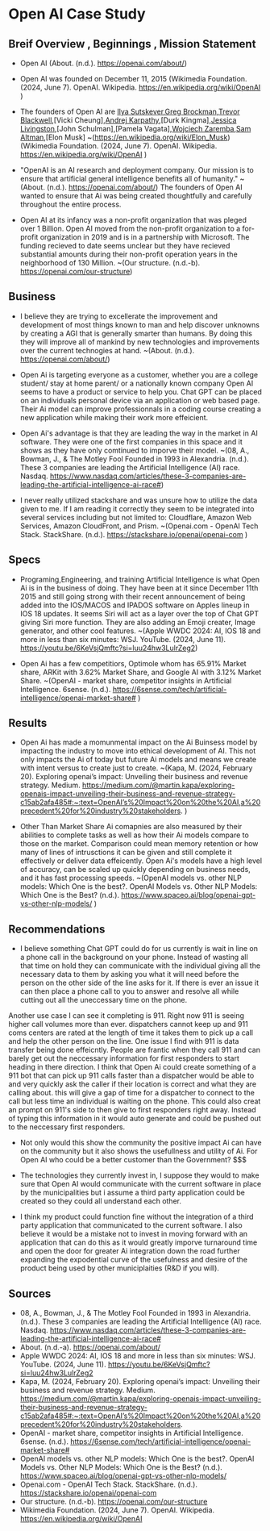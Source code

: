# Open AI Case Study 

## Breif Overview , Beginnings , Mission Statement 

* Open AI (About. (n.d.). https://openai.com/about/) 

* Open AI was founded on December 11, 2015 (Wikimedia Foundation. (2024, June 7). OpenAI. Wikipedia. https://en.wikipedia.org/wiki/OpenAI )

* The founders of Open AI are [Ilya Sutskever](https://en.wikipedia.org/wiki/Ilya_Sutskever),[Greg Brockman](https://en.wikipedia.org/wiki/Greg_Brockman),[Trevor Blackwell](https://en.wikipedia.org/wiki/Trevor_Blackwell),[Vicki Cheung],[Andrej Karpathy](https://en.wikipedia.org/wiki/Andrej_Karpathy),[Durk Kingma],[Jessica Livingston](https://en.wikipedia.org/wiki/Jessica_Livingston),[John Schulman],[Pamela Vagata],[Wojciech Zaremba](https://en.wikipedia.org/wiki/Wojciech_Zaremba),[Sam Altman](https://en.wikipedia.org/wiki/Sam_Altman),[Elon Musk] ~(https://en.wikipedia.org/wiki/Elon_Musk) (Wikimedia Foundation. (2024, June 7). OpenAI. Wikipedia. https://en.wikipedia.org/wiki/OpenAI )

* "OpenAI is an AI research and deployment company. Our mission is to ensure that artificial general intelligence benefits all of humanity." ~(About. (n.d.). https://openai.com/about/) 
  The founders of Open AI wanted to ensure that Ai was being created thoughtfully and carefully throughout the entire process.  

* Open AI at its infancy was a non-profit organization that was pleged over 1 Billion. Open AI moved from the non-profit organization to a for-profit organization in 2019 and is in a partnership with Microsoft. The funding recieved to date seems unclear but they have recieved substantial amounts during their non-profit operation years in the neighborhood of 130 Million. ~(Our structure. (n.d.-b). https://openai.com/our-structure) 

## Business 

* I believe they are trying to excellerate the improvement and development of most things known to man and help discover unknowns by creating a AGI that is generally smarter than humans. By doing this they will improve all of mankind by new technologies and improvements over the current technogies at hand.  ~(About. (n.d.). https://openai.com/about/)

* Open Ai is targeting everyone as a customer, whether you are a college student/ stay at home parent/ or a nationally known company Open AI seems to have a product or service to help you. Chat GPT can be placed on an individuals personal device via an application or web based page. Their Ai model can improve professionnals in a coding course creating a new application while making their work more effeicient. 

* Open Ai's advantage is that they are leading the way in the market in AI software. They were one of the first companies in this space and it shows as they have only comtinued to imporve their model.   ~(08, A., Bowman, J., & The Motley Fool Founded in 1993 in Alexandria. (n.d.). These 3 companies are leading the Artificial Intelligence (AI) race. Nasdaq. https://www.nasdaq.com/articles/these-3-companies-are-leading-the-artificial-intelligence-ai-race#)

* I never really utilized stackshare and was unsure how to utilize the data given to me. If I am reading it correctly they seem to be integrated into several services including but not limited to: Cloudflare, Amazon Web Services, Amazon CloudFront, and Prism.  ~(Openai.com - OpenAI Tech Stack. StackShare. (n.d.). https://stackshare.io/openai/openai-com )

## Specs 

* Programing,Engineering, and training Artificial Intelligence is what Open Ai is in the business of doing. They have been at it since December 11th 2015 and still going strong with their recent announcement of being added into the IOS/MACOS and IPADOS software on Apples lineup in IOS 18 updates. It seems Siri will act as a layer over the top of Chat GPT giving Siri more function. They are also adding an Emoji creater, Image generator, and other cool features.  ~(Apple WWDC 2024: AI, IOS 18 and more in less than six minutes: WSJ. YouTube. (2024, June 11). https://youtu.be/6KeVsjQmftc?si=luu24hw3LulrZeg2) 

* Open Ai has a few competitiors, Optimole whom has 65.91% Market share, ARKit with 3.62% Market Share, and Google AI with 3.12% Market Share.  ~(OpenAI - market share, competitor insights in Artificial Intelligence. 6sense. (n.d.). https://6sense.com/tech/artificial-intelligence/openai-market-share# )

## Results

* Open Ai has made a momunmental impact on the Ai Buinsess model by impacting the industry to move into ethical development of AI. This not only impacts the Ai of today but future Ai models and means we create with intent versus to create just to create.  ~(Kapa, M. (2024, February 20). Exploring openai’s impact: Unveiling their business and revenue strategy. Medium. https://medium.com/@martin.kapa/exploring-openais-impact-unveiling-their-business-and-revenue-strategy-c15ab2afa485#:~:text=OpenAI’s%20Impact%20on%20the%20AI,a%20precedent%20for%20industry%20stakeholders. )

* Other Than Market Share Ai comapnies are also measured by their abilities to complete tasks as well as how their Ai models compare to those on the market. Comparison could mean memory retention or how many of lines of intrusctions it can be given and still complete it effectively or deliver data effeicently. Open Ai's models have a high level of accuracy, can be scaled up quickly depending on business needs, and it has fast processing speeds.  ~(OpenAI models vs. other NLP models: Which One is the best?. OpenAI Models vs. Other NLP Models: Which One is the Best? (n.d.). https://www.spaceo.ai/blog/openai-gpt-vs-other-nlp-models/ )

## Recommendations

* I believe something Chat GPT could do for us currently is wait in line on a phone call in the background on your phone. Instead of wasting all that time on hold they can communicate with the individual giving all the necessary data to them by asking you what it will need before the person on the other side of the line asks for it. If there is ever an issue it can then place a phone call to you to answer and resolve all while cutting out all the uneccessary time on the phone. 

Another use case I can see it completing is 911. Right now 911 is seeing higher call volumes more than ever. dispatchers cannot keep up and 911 coms centers are rated at the length of time it takes them to pick up a call and help the other person on the line. One issue I find with 911 is data transfer being done effeicntly. People are frantic when they call 911 and can barely get out the neccessary information for first responders to start heading in there direction. I think that Open Ai could create something of a 911 bot that can pick up 911 calls faster than a dispatcher would be able to and very quickly ask the caller if their location is correct and what they are calling about. this will give a gap of time for a dispatcher to connect to the call but less time an individual is waiting on the phone. This could also creat an prompt on 911's side to then give to first responders right away. Instead of typing this information in it would auto generate and could be pushed out to the neccessary first responders. 

* Not only would this show the community the positive impact Ai can have on the community but it also shows the usefullness and utility of Ai. For Open AI who could be a better customer than the Government? $$$

* The technologies they currently invest in, I suppose they would to make sure that Open AI would communicate with the current software in place by the municipalities but i assume a third party application could be created so they could all understand each other. 

* I think my product could function fine without the integration of a third party application that communicated to the current software. I also believe it would be a mistake not to invest in moving forward with an application that can do this as it would greatly imporve turnaround time and open the door for greater Ai integration down the road further expanding the expodential curve of the usefulness and desire of the product being used by other municiplaities (R&D if you will). 

## Sources 

* 08, A., Bowman, J., & The Motley Fool Founded in 1993 in Alexandria. (n.d.). These 3 companies are leading the Artificial Intelligence (AI) race. Nasdaq. https://www.nasdaq.com/articles/these-3-companies-are-leading-the-artificial-intelligence-ai-race# 
* About. (n.d.-a). https://openai.com/about/ 
* Apple WWDC 2024: AI, IOS 18 and more in less than six minutes: WSJ. YouTube. (2024, June 11). https://youtu.be/6KeVsjQmftc?si=luu24hw3LulrZeg2 
* Kapa, M. (2024, February 20). Exploring openai’s impact: Unveiling their business and revenue strategy. Medium. https://medium.com/@martin.kapa/exploring-openais-impact-unveiling-their-business-and-revenue-strategy-c15ab2afa485#:~:text=OpenAI’s%20Impact%20on%20the%20AI,a%20precedent%20for%20industry%20stakeholders. 
* OpenAI - market share, competitor insights in Artificial Intelligence. 6sense. (n.d.). https://6sense.com/tech/artificial-intelligence/openai-market-share# 
* OpenAI models vs. other NLP models: Which One is the best?. OpenAI Models vs. Other NLP Models: Which One is the Best? (n.d.). https://www.spaceo.ai/blog/openai-gpt-vs-other-nlp-models/ 
* Openai.com - OpenAI Tech Stack. StackShare. (n.d.). https://stackshare.io/openai/openai-com 
* Our structure. (n.d.-b). https://openai.com/our-structure 
* Wikimedia Foundation. (2024, June 7). OpenAI. Wikipedia. https://en.wikipedia.org/wiki/OpenAI 